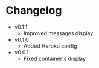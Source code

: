 Changelog
=========

* v0.1.1
  * Improved messages display
* v0.1.0
  * Added Heroku config
* v0.0.1
  * Fixed container's display
